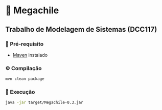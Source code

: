 # 🐝 Megachile

## **Trabalho de Modelagem de Sistemas (DCC117)**

### 📌 Pré-requisito
- [Maven](https://maven.apache.org/) instalado

### ⚙️ Compilação
```sh
mvn clean package
```
### 🚀 Execução
```sh
java -jar target/Megachile-0.3.jar
```